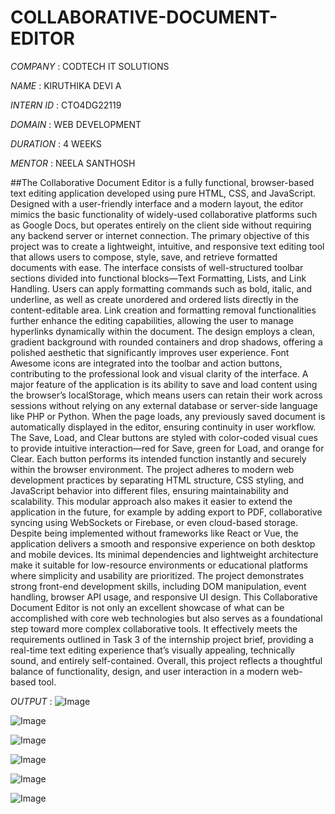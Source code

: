 # COLLABORATIVE-DOCUMENT-EDITOR

*COMPANY* : CODTECH IT SOLUTIONS

*NAME* : KIRUTHIKA DEVI A

*INTERN ID* : CTO4DG22119

*DOMAIN* : WEB DEVELOPMENT

*DURATION* : 4 WEEKS

*MENTOR* : NEELA SANTHOSH

##The Collaborative Document Editor is a fully functional, browser-based text editing application developed using pure HTML, CSS, and JavaScript. Designed with a user-friendly interface and a modern layout, the editor mimics the basic functionality of widely-used collaborative platforms such as Google Docs, but operates entirely on the client side without requiring any backend server or internet connection. The primary objective of this project was to create a lightweight, intuitive, and responsive text editing tool that allows users to compose, style, save, and retrieve formatted documents with ease. The interface consists of well-structured toolbar sections divided into functional blocks—Text Formatting, Lists, and Link Handling. Users can apply formatting commands such as bold, italic, and underline, as well as create unordered and ordered lists directly in the content-editable area. Link creation and formatting removal functionalities further enhance the editing capabilities, allowing the user to manage hyperlinks dynamically within the document. The design employs a clean, gradient background with rounded containers and drop shadows, offering a polished aesthetic that significantly improves user experience. Font Awesome icons are integrated into the toolbar and action buttons, contributing to the professional look and visual clarity of the interface. A major feature of the application is its ability to save and load content using the browser’s localStorage, which means users can retain their work across sessions without relying on any external database or server-side language like PHP or Python. When the page loads, any previously saved document is automatically displayed in the editor, ensuring continuity in user workflow. The Save, Load, and Clear buttons are styled with color-coded visual cues to provide intuitive interaction—red for Save, green for Load, and orange for Clear. Each button performs its intended function instantly and securely within the browser environment. The project adheres to modern web development practices by separating HTML structure, CSS styling, and JavaScript behavior into different files, ensuring maintainability and scalability. This modular approach also makes it easier to extend the application in the future, for example by adding export to PDF, collaborative syncing using WebSockets or Firebase, or even cloud-based storage. Despite being implemented without frameworks like React or Vue, the application delivers a smooth and responsive experience on both desktop and mobile devices. Its minimal dependencies and lightweight architecture make it suitable for low-resource environments or educational platforms where simplicity and usability are prioritized. The project demonstrates strong front-end development skills, including DOM manipulation, event handling, browser API usage, and responsive UI design. This Collaborative Document Editor is not only an excellent showcase of what can be accomplished with core web technologies but also serves as a foundational step toward more complex collaborative tools. It effectively meets the requirements outlined in Task 3 of the internship project brief, providing a real-time text editing experience that’s visually appealing, technically sound, and entirely self-contained. Overall, this project reflects a thoughtful balance of functionality, design, and user interaction in a modern web-based tool.

*OUTPUT* : ![Image](https://github.com/user-attachments/assets/958ce80f-9c7e-414d-8394-5474081ca844)

![Image](https://github.com/user-attachments/assets/ed43aab7-e2c2-4605-8571-c0bd6ebd8a14)

![Image](https://github.com/user-attachments/assets/bb86cd3e-85e0-4362-baac-48b0012735a9)

![Image](https://github.com/user-attachments/assets/e6f76bc8-f373-45eb-8c72-2de9d3b7f1e3)

![Image](https://github.com/user-attachments/assets/5116ad0e-c174-4daa-8569-ab7422948b5f)

![Image](https://github.com/user-attachments/assets/a0925685-5998-4350-9d69-e36dacd20a4e)
